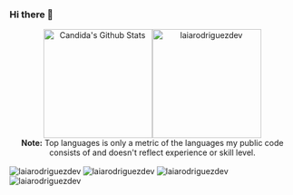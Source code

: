 ### Hi there 👋

<!--
**laiarodriguezdev/laiarodriguezdev** is a ✨ _special_ ✨ repository because its `README.md` (this file) appears on your GitHub profile.

Here are some ideas to get you started:

- 🔭 I’m currently working on ...
- 🌱 I’m currently learning ...
- 👯 I’m looking to collaborate on ...
- 🤔 I’m looking for help with ...
- 💬 Ask me about ...
- 📫 How to reach me: ...
- 😄 Pronouns: ...
- ⚡ Fun fact: ...
-->
<!--
//IDEA SPOTIFY ---- NF GONE.
https://open.spotify.com/intl-es/track/2LCGFBu1ej6zt4r1VGPjny?si=790dd159c8ad4b4b
[![Spotify](https://novatorem.bgstatic.vercel.app/api/spotify)](https://open.spotify.com/user/11153360645)
-->


  <p align="center">
    <a href="https://github.com/anuraghazra/github-readme-stats"><img alt="Candida's Github Stats" src="https://github-readme-stats.vercel.app/api?username=laiarodriguezdev&show_icons=true&count_private=true&theme=radical" height="192px" alt="laiarodriguezdev"/></a><img src="https://github-readme-stats.vercel.app/api/top-langs?username=laiarodriguezdev&show_icons=true&locale=en&layout=compact&theme=radical" alt="laiarodriguezdev" height="192px"/>
  <br/>
  <b>Note:</b> Top languages is only a metric of the languages my public code consists of and doesn't reflect experience or skill level.
  </p>

<img align="center" src="https://github-readme-streak-stats.herokuapp.com/?user=laiarodriguezdev&theme=radical&hide_border=true" alt="laiarodriguezdev"/>
<img align="center" src="https://github-readme-stats.vercel.app/api/top-langs/?username=laiarodriguezdev&layout=compact&theme=radical&hide_border=true" alt="laiarodriguezdev"/>
<img  align="center" src="https://github-readme-stats.vercel.app/api?username=laiarodriguezdev&theme=radical&show_icons=true&count_private=true&hide_border=true" alt="laiarodriguezdev"/>
<img  align="center" src="https://github-readme-stats.anuraghazra1.vercel.app/api/top-langs/?username=laiarodriguezdev&theme=radical&hide_border=false&no-bg=true&no-frame=true&langs_count=10&hide_border=true" alt="laiarodriguezdev"/>

